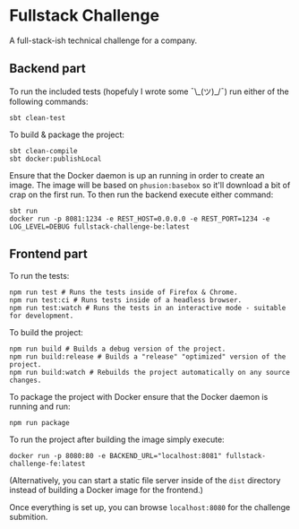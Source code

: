 # Fullstack Challenge

A full-stack-ish technical challenge for a company.

## Backend part
To run the included tests (hopefuly I wrote some ¯\\\_(ツ)\_/¯) run either of the following commands:

```
sbt clean-test
```

To build & package the project:

```
sbt clean-compile
sbt docker:publishLocal
```

Ensure that the Docker daemon is up an running in order to create an image. The image will be based on `phusion:basebox` so it'll download a bit of crap on the first run. To then run the backend execute either command:

```
sbt run
docker run -p 8081:1234 -e REST_HOST=0.0.0.0 -e REST_PORT=1234 -e LOG_LEVEL=DEBUG fullstack-challenge-be:latest
```

## Frontend part
To run the tests:

```
npm run test # Runs the tests inside of Firefox & Chrome.
npm run test:ci # Runs tests inside of a headless browser.
npm run test:watch # Runs the tests in an interactive mode - suitable for development.
```

To build the project:

```
npm run build # Builds a debug version of the project.
npm run build:release # Builds a "release" "optimized" version of the project.
npm run build:watch # Rebuilds the project automatically on any source changes.
```

To package the project with Docker ensure that the Docker daemon is running and run:

```
npm run package
```

To run the project after building the image simply execute:

```
docker run -p 8080:80 -e BACKEND_URL="localhost:8081" fullstack-challenge-fe:latest
```

(Alternatively, you can start a static file server inside of the `dist` directory instead of building a Docker image for the frontend.)

Once everything is set up, you can browse `localhost:8080` for the challenge submition.
